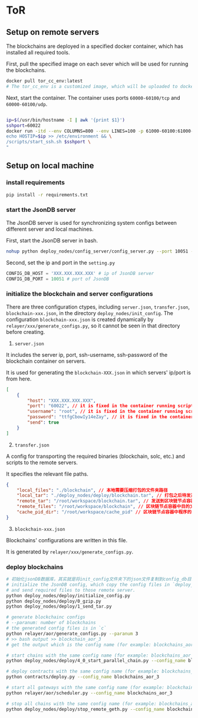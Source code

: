 # ToR

## Setup on remote servers

The blockchains are deployed in a specified docker container, which has installed all required tools.

First, pull the specified image on each sever which will be used for running the blockchains.
```bash
docker pull tor_cc_env:latest
# The tor_cc_env is a customized image, which will be uploaded to docker hub later.
```

Next, start the container. The container uses ports `60000-60100/tcp` and `60000-60100/udp`.
```bash

ip=$(/usr/bin/hostname -I | awk '{print $1}')
sshport=60022
docker run -itd --env COLUMNS=800 --env LINES=100 -p 61000-60100:61000-60100/tcp -p 61000-60100:61000-60100/udp --name tor_cc tor_cc_env bash -c "\
echo HOSTIP=$ip >> /etc/environment && \
/scripts/start_ssh.sh $sshport \
"
```

## Setup on local machine

### install requirements

```bash
pip install -r requirements.txt
```

### start the JsonDB server

The JsonDB server is used for synchronizing system configs between different server and local machines.

First, start the JsonDB server in bash.
```bash
nohup python deploy_nodes/config_server/config_server.py --port 10051 --config_path ./config_db 2>&1 >config_server.log &
```

Second, set the ip and port in the `setting.py`
```python
CONFIG_DB_HOST = 'XXX.XXX.XXX.XXX' # ip of JsonDB server
CONFIG_DB_PORT = 10051 # port of JsonDB
```

### initialize the blockchain and server configurations

There are three configuration ctypes, including `server.json`, `transfer.json`, `blockchain-xxx.json`, in the directory `deploy_nodes/init_config`. The configuration `blockchain-xxx.json` is created dynamically by `relayer/xxx/generate_configs.py`, so it cannot be seen in that directory before creating.

1. `server.json `

It includes the server ip, port, ssh-username, ssh-password of the blockchain container on servers.

It is used for generating the `blockchain-XXX.json` in which servers' ip/port is from here.

```json
[
    {
        "host": "XXX.XXX.XXX.XXX",
        "port": "60022", // it is fixed in the container running script.
        "username": "root", // it is fixed in the container running script.
        "password": "ttfgCbowIy14eZay", // it is fixed in the container running script.
        "send": true
    }
]
```

2. `transfer.json` 

A config for transporting the required binaries (blockchain, solc, etc.) and scripts to the remote servers.

It specifies the relevant file paths.

```json
{
    "local_files": "./blockchain", // 本地需要压缩打包的文件夹路径
    "local_tar": "./deploy_nodes/deploy/blockchain.tar", // 打包之后待发送的文件路径
    "remote_tar": "/root/workspace/blockchain.tar", // 发送到区块链节点容器的目的文件路径
    "remote_files": "/root/workspace/blockchain", // 区块链节点容器中目的文件解压后的路径
    "cache_pid_dir": "/root/workspace/cache_pid" // 区块链节点容器中程序的进程id，主要用于kill远程进程
}
```

3. `blockchain-xxx.json`

Blockchains' configurations are written in this file.

It is generated by `relayer/xxx/generate_configs.py`.

### deploy blockchains

```bash
# 初始化jsonDB数据库，其实就是将init_config文件夹下的json文件复制到config_db目录下
# initialize the JsonDB config, which copy the config files in `deploy_nodes/init_config` to `/`.
# and send required files to those remote server.
python deploy_nodes/deploy/initialize_config.py
python deploy_nodes/deploy/0_gzip.py
python deploy_nodes/deploy/1_send_tar.py

# generate blockchainc configs
# --paranum: number of blockchains
# the generated config files is in `c`
python relayer/aor/generate_configs.py --paranum 3
# >> bash output >> blockchain_aor_3
# get the output which is the config name (for example: blockchains_aor_3)

# start chains with the same config name (for example: blockchains_aor_3)
python deploy_nodes/deploy/4_0_start_parallel_chain.py --config_name blockchains_aor_3

# deploy contracts with the same config name (for example: blockchains_aor_3)
python contracts/deploy.py --config_name blockchains_aor_3

# start all gateways with the same config name (for example: blockchains_aor_3)
python relayer/aor/scheduler.py --config_name blockchains_aor_3

# stop all chains with the same config name (for example: blockchains_aor_3)
python deploy_nodes/deploy/stop_remote_geth.py --config_name blockchains_aor_3
```